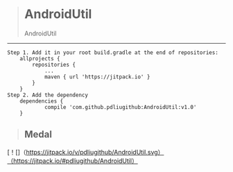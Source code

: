 ># AndroidUtil
>AndroidUtil

***

    Step 1. Add it in your root build.gradle at the end of repositories:
        allprojects {
            repositories {
                ...
                maven { url 'https://jitpack.io' }
            }
        }
    Step 2. Add the dependency
        dependencies {
                compile 'com.github.pdliugithub:AndroidUtil:v1.0'
        }

>## Medal

  [！[]（https://jitpack.io/v/pdliugithub/AndroidUtil.svg）（https://jitpack.io/#pdliugithub/AndroidUtil）

